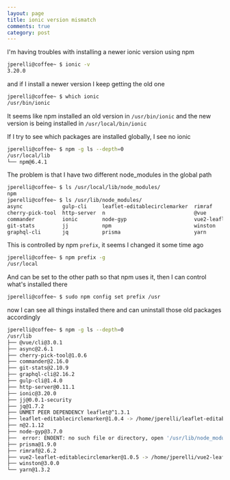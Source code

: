 ```yaml
---
layout: page
title: ionic version mismatch
comments: true
category: post
---
```


I'm having troubles with installing a newer ionic version using npm

```bash
jperelli@coffee~ $ ionic -v
3.20.0
```

and if I install a newer version I keep getting the old one

```bash
jperelli@coffee~ $ which ionic
/usr/bin/ionic
```

It seems like npm installed an old version in `/usr/bin/ionic` and the new version is being installed in `/usr/local/bin/ionic`

If I try to see which packages are installed globally, I see no ionic

```bash
jperelli@coffee~ $ npm -g ls --depth=0
/usr/local/lib
└── npm@6.4.1
```

The problem is that I have two different node_modules in the global path

```bash
jperelli@coffee~ $ ls /usr/local/lib/node_modules/
npm
jperelli@coffee~ $ ls /usr/lib/node_modules/
async             gulp-cli     leaflet-editablecirclemarker  rimraf
cherry-pick-tool  http-server  n                             @vue
commander         ionic        node-gyp                      vue2-leaflet-editablecirclemarker
git-stats         jj           npm                           winston
graphql-cli       jq           prisma                        yarn
```

This is controlled by npm `prefix`, it seems I changed it some time ago

```bash
jperelli@coffee~ $ npm prefix -g
/usr/local
```

And can be set to the other path so that npm uses it, then I can control what's installed there

```bash
jperelli@coffee~ $ sudo npm config set prefix /usr
```

now I can see all things installed there and can uninstall those old packages accordingly

```bash
jperelli@coffee~ $ npm -g ls --depth=0
/usr/lib
├── @vue/cli@3.0.1
├── async@2.6.1
├── cherry-pick-tool@1.0.6
├── commander@2.16.0
├── git-stats@2.10.9
├── graphql-cli@2.16.2
├── gulp-cli@1.4.0
├── http-server@0.11.1
├── ionic@3.20.0
├── jj@0.0.1-security
├── jq@1.7.2
├── UNMET PEER DEPENDENCY leaflet@^1.3.1
├── leaflet-editablecirclemarker@1.0.4 -> /home/jperelli/leaflet-editableCircleMarker
├── n@2.1.12
├── node-gyp@3.7.0
├──  error: ENOENT: no such file or directory, open '/usr/lib/node_modules/npm/package.json'
├── prisma@1.9.0
├── rimraf@2.6.2
├── vue2-leaflet-editablecirclemarker@1.0.5 -> /home/jperelli/vue2-leaflet-editablecirclemarker
├── winston@3.0.0
└── yarn@1.3.2
```
